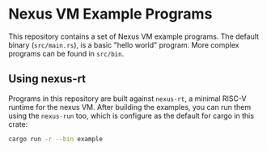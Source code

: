 # Nexus VM Example Programs

This repository contains a set of Nexus VM example programs.
The default binary (`src/main.rs`), is a basic "hello world"
program. More complex programs can be found in `src/bin`.

## Using nexus-rt

Programs in this repository are built against `nexus-rt`, a
minimal RISC-V runtime for the nexus VM. After building the
examples, you can run them using the `nexus-run` too, which is
configure as the default for cargo in this crate:

```sh
cargo run -r --bin example
```
